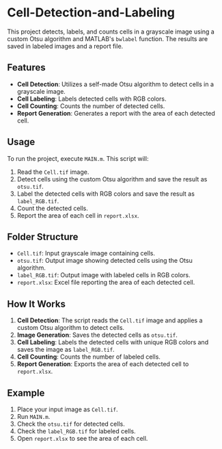 # Cell-Detection-and-Labeling

This project detects, labels, and counts cells in a grayscale image using a custom Otsu algorithm and MATLAB's `bwlabel` function. The results are saved in labeled images and a report file.

## Features

- **Cell Detection**: Utilizes a self-made Otsu algorithm to detect cells in a grayscale image.
- **Cell Labeling**: Labels detected cells with RGB colors.
- **Cell Counting**: Counts the number of detected cells.
- **Report Generation**: Generates a report with the area of each detected cell.

## Usage

To run the project, execute `MAIN.m`. This script will:

1. Read the `Cell.tif` image.
2. Detect cells using the custom Otsu algorithm and save the result as `otsu.tif`.
3. Label the detected cells with RGB colors and save the result as `label_RGB.tif`.
4. Count the detected cells.
5. Report the area of each cell in `report.xlsx`.

## Folder Structure

- `Cell.tif`: Input grayscale image containing cells.
- `otsu.tif`: Output image showing detected cells using the Otsu algorithm.
- `label_RGB.tif`: Output image with labeled cells in RGB colors.
- `report.xlsx`: Excel file reporting the area of each detected cell.

## How It Works

1. **Cell Detection**: The script reads the `Cell.tif` image and applies a custom Otsu algorithm to detect cells.
2. **Image Generation**: Saves the detected cells as `otsu.tif`.
3. **Cell Labeling**: Labels the detected cells with unique RGB colors and saves the image as `label_RGB.tif`.
4. **Cell Counting**: Counts the number of labeled cells.
5. **Report Generation**: Exports the area of each detected cell to `report.xlsx`.

## Example

1. Place your input image as `Cell.tif`.
2. Run `MAIN.m`.
3. Check the `otsu.tif` for detected cells.
4. Check the `label_RGB.tif` for labeled cells.
5. Open `report.xlsx` to see the area of each cell.
